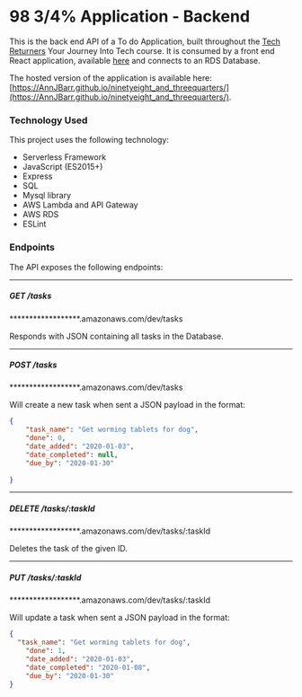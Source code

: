 # 98 3/4% Application - Backend

This is the back end API of a To do Application, built throughout the [Tech Returners](https://techreturners.com) Your Journey Into Tech course. It is consumed by a front end React application, available [here](https://github.com/AnnJBarr/ninetyeight_and_threequarters) and connects to an RDS Database.

The hosted version of the application is available here: [https://AnnJBarr.github.io/ninetyeight_and_threequarters/](https://AnnJBarr.github.io/ninetyeight_and_threequarters/).

### Technology Used

This project uses the following technology:

- Serverless Framework
- JavaScript (ES2015+)
- Express
- SQL
- Mysql library
- AWS Lambda and API Gateway
- AWS RDS
- ESLint

### Endpoints

The API exposes the following endpoints:

---

##### GET /tasks

******************.amazonaws.com/dev/tasks

Responds with JSON containing all tasks in the Database.

---

##### POST /tasks

******************.amazonaws.com/dev/tasks

Will create a new task when sent a JSON payload in the format:

```json
{
    "task_name": "Get worming tablets for dog",
    "done": 0,
    "date_added": "2020-01-03",
    "date_completed": null,
    "due_by": "2020-01-30"
  
}
```

---

##### DELETE /tasks/:taskId

******************.amazonaws.com/dev/tasks/:taskId

Deletes the task of the given ID.

---

##### PUT /tasks/:taskId

******************.amazonaws.com/dev/tasks/:taskId

Will update a task when sent a JSON payload in the format:

```json
{
  "task_name": "Get worming tablets for dog",
    "done": 1,
    "date_added": "2020-01-03",
    "date_completed": "2020-01-08",
    "due_by": "2020-01-30"
}
```